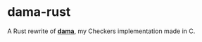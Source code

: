 # dama-rust
A Rust rewrite of [**dama**](https://github.com/franzageek/dama), my Checkers implementation made in C.
